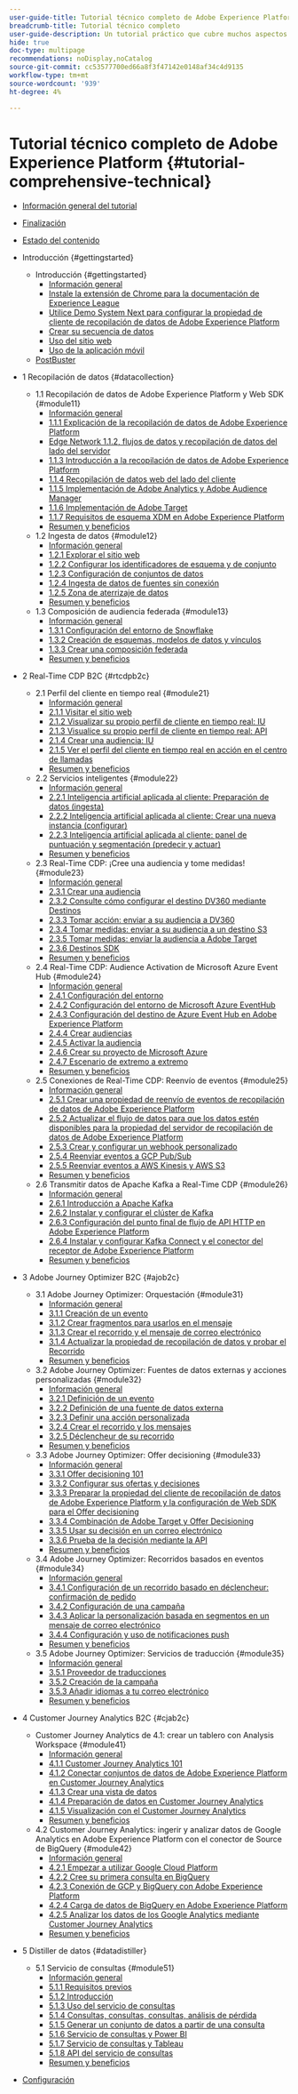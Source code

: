 ```yaml
---
user-guide-title: Tutorial técnico completo de Adobe Experience Platform
breadcrumb-title: Tutorial técnico completo
user-guide-description: Un tutorial práctico que cubre muchos aspectos de Adobe Experience Platform, incluidas las conexiones a sistemas de terceros.
hide: true
doc-type: multipage
recommendations: noDisplay,noCatalog
source-git-commit: cc53577700ed66a8f3f47142e0148af34c4d9135
workflow-type: tm+mt
source-wordcount: '939'
ht-degree: 4%

---
```



# Tutorial técnico completo de Adobe Experience Platform {#tutorial-comprehensive-technical}

+ [Información general del tutorial](/help/tutorial-comprehensive-technical/overview.md)
+ [Finalización](/help/tutorial-comprehensive-technical/completion.md)
+ [Estado del contenido](/help/tutorial-comprehensive-technical/status.md)

+ Introducción {#gettingstarted}
   + Introducción {#gettingstarted}
      + [Información general](/help/tutorial-comprehensive-technical/modules/gettingstarted/gettingstarted/getting-started.md)
      + [Instale la extensión de Chrome para la documentación de Experience League](/help/tutorial-comprehensive-technical/modules/gettingstarted/gettingstarted/ex1.md)
      + [Utilice Demo System Next para configurar la propiedad de cliente de recopilación de datos de Adobe Experience Platform](/help/tutorial-comprehensive-technical/modules/gettingstarted/gettingstarted/ex2.md)
      + [Crear su secuencia de datos](/help/tutorial-comprehensive-technical/modules/gettingstarted/gettingstarted/ex3.md)
      + [Uso del sitio web](/help/tutorial-comprehensive-technical/modules/gettingstarted/gettingstarted/ex4.md)
      + [Uso de la aplicación móvil](/help/tutorial-comprehensive-technical/modules/gettingstarted/gettingstarted/ex5.md)
   + [PostBuster](/help/tutorial-comprehensive-technical/postbuster.md)

+ 1 Recopilación de datos {#datacollection}
   + 1.1 Recopilación de datos de Adobe Experience Platform y Web SDK {#module11}
      + [Información general](/help/tutorial-comprehensive-technical/modules/datacollection/module1.1/data-ingestion-launch-web-sdk.md)
      + [1.1.1 Explicación de la recopilación de datos de Adobe Experience Platform](/help/tutorial-comprehensive-technical/modules/datacollection/module1.1/ex1.md)
      + [Edge Network 1.1.2, flujos de datos y recopilación de datos del lado del servidor](/help/tutorial-comprehensive-technical/modules/datacollection/module1.1/ex2.md)
      + [1.1.3 Introducción a la recopilación de datos de Adobe Experience Platform](/help/tutorial-comprehensive-technical/modules/datacollection/module1.1/ex3.md)
      + [1.1.4 Recopilación de datos web del lado del cliente](/help/tutorial-comprehensive-technical/modules/datacollection/module1.1/ex4.md)
      + [1.1.5 Implementación de Adobe Analytics y Adobe Audience Manager](/help/tutorial-comprehensive-technical/modules/datacollection/module1.1/ex5.md)
      + [1.1.6 Implementación de Adobe Target](/help/tutorial-comprehensive-technical/modules/datacollection/module1.1/ex6.md)
      + [1.1.7 Requisitos de esquema XDM en Adobe Experience Platform](/help/tutorial-comprehensive-technical/modules/datacollection/module1.1/ex7.md)
      + [Resumen y beneficios](/help/tutorial-comprehensive-technical/modules/datacollection/module1.1/summary.md)
   + 1.2 Ingesta de datos {#module12}
      + [Información general](/help/tutorial-comprehensive-technical/modules/datacollection/module1.2/data-ingestion.md)
      + [1.2.1 Explorar el sitio web](/help/tutorial-comprehensive-technical/modules/datacollection/module1.2/ex1.md)
      + [1.2.2 Configurar los identificadores de esquema y de conjunto](/help/tutorial-comprehensive-technical/modules/datacollection/module1.2/ex2.md)
      + [1.2.3 Configuración de conjuntos de datos](/help/tutorial-comprehensive-technical/modules/datacollection/module1.2/ex3.md)
      + [1.2.4 Ingesta de datos de fuentes sin conexión](/help/tutorial-comprehensive-technical/modules/datacollection/module1.2/ex4.md)
      + [1.2.5 Zona de aterrizaje de datos](/help/tutorial-comprehensive-technical/modules/datacollection/module1.2/ex5.md)
      + [Resumen y beneficios](/help/tutorial-comprehensive-technical/modules/datacollection/module1.2/summary.md)
   + 1.3 Composición de audiencia federada {#module13}
      + [Información general](/help/tutorial-comprehensive-technical/modules/datacollection/module1.3/fac.md)
      + [1.3.1 Configuración del entorno de Snowflake](/help/tutorial-comprehensive-technical/modules/datacollection/module1.3/ex1.md)
      + [1.3.2 Creación de esquemas, modelos de datos y vínculos](/help/tutorial-comprehensive-technical/modules/datacollection/module1.3/ex2.md)
      + [1.3.3 Crear una composición federada](/help/tutorial-comprehensive-technical/modules/datacollection/module1.3/ex3.md)
      + [Resumen y beneficios](/help/tutorial-comprehensive-technical/modules/datacollection/module1.3/summary.md)

+ 2 Real-Time CDP B2C {#rtcdpb2c}
   + 2.1 Perfil del cliente en tiempo real {#module21}
      + [Información general](/help/tutorial-comprehensive-technical/modules/rtcdp-b2c/module2.1/real-time-customer-profile.md)
      + [2.1.1 Visitar el sitio web](/help/tutorial-comprehensive-technical/modules/rtcdp-b2c/module2.1/ex1.md)
      + [2.1.2 Visualizar su propio perfil de cliente en tiempo real: IU](/help/tutorial-comprehensive-technical/modules/rtcdp-b2c/module2.1/ex2.md)
      + [2.1.3 Visualice su propio perfil de cliente en tiempo real: API](/help/tutorial-comprehensive-technical/modules/rtcdp-b2c/module2.1/ex3.md)
      + [2.1.4 Crear una audiencia: IU](/help/tutorial-comprehensive-technical/modules/rtcdp-b2c/module2.1/ex4.md)
      + [2.1.5 Ver el perfil del cliente en tiempo real en acción en el centro de llamadas](/help/tutorial-comprehensive-technical/modules/rtcdp-b2c/module2.1/ex5.md)
      + [Resumen y beneficios](/help/tutorial-comprehensive-technical/modules/rtcdp-b2c/module2.1/summary.md)
   + 2.2 Servicios inteligentes {#module22}
      + [Información general](/help/tutorial-comprehensive-technical/modules/rtcdp-b2c/module2.2/intelligent-services.md)
      + [2.2.1 Inteligencia artificial aplicada al cliente: Preparación de datos (ingesta)](/help/tutorial-comprehensive-technical/modules/rtcdp-b2c/module2.2/ex1.md)
      + [2.2.2 Inteligencia artificial aplicada al cliente: Crear una nueva instancia (configurar)](/help/tutorial-comprehensive-technical/modules/rtcdp-b2c/module2.2/ex2.md)
      + [2.2.3 Inteligencia artificial aplicada al cliente: panel de puntuación y segmentación (predecir y actuar)](/help/tutorial-comprehensive-technical/modules/rtcdp-b2c/module2.2/ex3.md)
      + [Resumen y beneficios](/help/tutorial-comprehensive-technical/modules/rtcdp-b2c/module2.2/summary.md)
   + 2.3 Real-Time CDP: ¡Cree una audiencia y tome medidas! {#module23}
      + [Información general](/help/tutorial-comprehensive-technical/modules/rtcdp-b2c/module2.3/real-time-cdp-build-a-segment-take-action.md)
      + [2.3.1 Crear una audiencia](/help/tutorial-comprehensive-technical/modules/rtcdp-b2c/module2.3/ex1.md)
      + [2.3.2 Consulte cómo configurar el destino DV360 mediante Destinos](/help/tutorial-comprehensive-technical/modules/rtcdp-b2c/module2.3/ex2.md)
      + [2.3.3 Tomar acción: enviar a su audiencia a DV360](/help/tutorial-comprehensive-technical/modules/rtcdp-b2c/module2.3/ex3.md)
      + [2.3.4 Tomar medidas: enviar a su audiencia a un destino S3](/help/tutorial-comprehensive-technical/modules/rtcdp-b2c/module2.3/ex4.md)
      + [2.3.5 Tomar medidas: enviar la audiencia a Adobe Target](/help/tutorial-comprehensive-technical/modules/rtcdp-b2c/module2.3/ex5.md)
      + [2.3.6 Destinos SDK](/help/tutorial-comprehensive-technical/modules/rtcdp-b2c/module2.3/ex6.md)
      + [Resumen y beneficios](/help/tutorial-comprehensive-technical/modules/rtcdp-b2c/module2.3/summary.md)
   + 2.4 Real-Time CDP: Audience Activation de Microsoft Azure Event Hub {#module24}
      + [Información general](/help/tutorial-comprehensive-technical/modules/rtcdp-b2c/module2.4/segment-activation-microsoft-azure-eventhub.md)
      + [2.4.1 Configuración del entorno](/help/tutorial-comprehensive-technical/modules/rtcdp-b2c/module2.4/ex1.md)
      + [2.4.2 Configuración del entorno de Microsoft Azure EventHub](/help/tutorial-comprehensive-technical/modules/rtcdp-b2c/module2.4/ex2.md)
      + [2.4.3 Configuración del destino de Azure Event Hub en Adobe Experience Platform](/help/tutorial-comprehensive-technical/modules/rtcdp-b2c/module2.4/ex3.md)
      + [2.4.4 Crear audiencias](/help/tutorial-comprehensive-technical/modules/rtcdp-b2c/module2.4/ex4.md)
      + [2.4.5 Activar la audiencia](/help/tutorial-comprehensive-technical/modules/rtcdp-b2c/module2.4/ex5.md)
      + [2.4.6 Crear su proyecto de Microsoft Azure](/help/tutorial-comprehensive-technical/modules/rtcdp-b2c/module2.4/ex6.md)
      + [2.4.7 Escenario de extremo a extremo](/help/tutorial-comprehensive-technical/modules/rtcdp-b2c/module2.4/ex7.md)
      + [Resumen y beneficios](/help/tutorial-comprehensive-technical/modules/rtcdp-b2c/module2.4/summary.md)
   + 2.5 Conexiones de Real-Time CDP: Reenvío de eventos {#module25}
      + [Información general](/help/tutorial-comprehensive-technical/modules/rtcdp-b2c/module2.5/aep-data-collection-ssf.md)
      + [2.5.1 Crear una propiedad de reenvío de eventos de recopilación de datos de Adobe Experience Platform](/help/tutorial-comprehensive-technical/modules/rtcdp-b2c/module2.5/ex1.md)
      + [2.5.2 Actualizar el flujo de datos para que los datos estén disponibles para la propiedad del servidor de recopilación de datos de Adobe Experience Platform](/help/tutorial-comprehensive-technical/modules/rtcdp-b2c/module2.5/ex2.md)
      + [2.5.3 Crear y configurar un webhook personalizado](/help/tutorial-comprehensive-technical/modules/rtcdp-b2c/module2.5/ex3.md)
      + [2.5.4 Reenviar eventos a GCP Pub/Sub](/help/tutorial-comprehensive-technical/modules/rtcdp-b2c/module2.5/ex4.md)
      + [2.5.5 Reenviar eventos a AWS Kinesis y AWS S3](/help/tutorial-comprehensive-technical/modules/rtcdp-b2c/module2.5/ex5.md)
      + [Resumen y beneficios](/help/tutorial-comprehensive-technical/modules/rtcdp-b2c/module2.5/summary.md)
   + 2.6 Transmitir datos de Apache Kafka a Real-Time CDP {#module26}
      + [Información general](/help/tutorial-comprehensive-technical/modules/rtcdp-b2c/module2.6/aep-apache-kafka.md)
      + [2.6.1 Introducción a Apache Kafka](/help/tutorial-comprehensive-technical/modules/rtcdp-b2c/module2.6/ex1.md)
      + [2.6.2 Instalar y configurar el clúster de Kafka](/help/tutorial-comprehensive-technical/modules/rtcdp-b2c/module2.6/ex2.md)
      + [2.6.3 Configuración del punto final de flujo de API HTTP en Adobe Experience Platform](/help/tutorial-comprehensive-technical/modules/rtcdp-b2c/module2.6/ex3.md)
      + [2.6.4 Instalar y configurar Kafka Connect y el conector del receptor de Adobe Experience Platform](/help/tutorial-comprehensive-technical/modules/rtcdp-b2c/module2.6/ex4.md)
      + [Resumen y beneficios](/help/tutorial-comprehensive-technical/modules/rtcdp-b2c/module2.6/summary.md)

+ 3 Adobe Journey Optimizer B2C {#ajob2c}
   + 3.1 Adobe Journey Optimizer: Orquestación {#module31}
      + [Información general](/help/tutorial-comprehensive-technical/modules/ajo-b2c/module3.1/journey-orchestration-create-account.md)
      + [3.1.1 Creación de un evento](/help/tutorial-comprehensive-technical/modules/ajo-b2c/module3.1/ex1.md)
      + [3.1.2 Crear fragmentos para usarlos en el mensaje](/help/tutorial-comprehensive-technical/modules/ajo-b2c/module3.1/ex2.md)
      + [3.1.3 Crear el recorrido y el mensaje de correo electrónico](/help/tutorial-comprehensive-technical/modules/ajo-b2c/module3.1/ex3.md)
      + [3.1.4 Actualizar la propiedad de recopilación de datos y probar el Recorrido](/help/tutorial-comprehensive-technical/modules/ajo-b2c/module3.1/ex4.md)
      + [Resumen y beneficios](/help/tutorial-comprehensive-technical/modules/ajo-b2c/module3.1/summary.md)
   + 3.2 Adobe Journey Optimizer: Fuentes de datos externas y acciones personalizadas {#module32}
      + [Información general](/help/tutorial-comprehensive-technical/modules/ajo-b2c/module3.2/journey-orchestration-external-weather-api-sms.md)
      + [3.2.1 Definición de un evento](/help/tutorial-comprehensive-technical/modules/ajo-b2c/module3.2/ex1.md)
      + [3.2.2 Definición de una fuente de datos externa](/help/tutorial-comprehensive-technical/modules/ajo-b2c/module3.2/ex2.md)
      + [3.2.3 Definir una acción personalizada](/help/tutorial-comprehensive-technical/modules/ajo-b2c/module3.2/ex3.md)
      + [3.2.4 Crear el recorrido y los mensajes](/help/tutorial-comprehensive-technical/modules/ajo-b2c/module3.2/ex4.md)
      + [3.2.5 Déclencheur de su recorrido](/help/tutorial-comprehensive-technical/modules/ajo-b2c/module3.2/ex5.md)
      + [Resumen y beneficios](/help/tutorial-comprehensive-technical/modules/ajo-b2c/module3.2/summary.md)
   + 3.3 Adobe Journey Optimizer: Offer decisioning {#module33}
      + [Información general](/help/tutorial-comprehensive-technical/modules/ajo-b2c/module3.3/offer-decisioning.md)
      + [3.3.1 Offer decisioning 101](/help/tutorial-comprehensive-technical/modules/ajo-b2c/module3.3/ex1.md)
      + [3.3.2 Configurar sus ofertas y decisiones](/help/tutorial-comprehensive-technical/modules/ajo-b2c/module3.3/ex2.md)
      + [3.3.3 Preparar la propiedad del cliente de recopilación de datos de Adobe Experience Platform y la configuración de Web SDK para el Offer decisioning](/help/tutorial-comprehensive-technical/modules/ajo-b2c/module3.3/ex3.md)
      + [3.3.4 Combinación de Adobe Target y Offer Decisioning](/help/tutorial-comprehensive-technical/modules/ajo-b2c/module3.3/ex4.md)
      + [3.3.5 Usar su decisión en un correo electrónico](/help/tutorial-comprehensive-technical/modules/ajo-b2c/module3.3/ex5.md)
      + [3.3.6 Prueba de la decisión mediante la API](/help/tutorial-comprehensive-technical/modules/ajo-b2c/module3.3/ex6.md)
      + [Resumen y beneficios](/help/tutorial-comprehensive-technical/modules/ajo-b2c/module3.3/summary.md)
   + 3.4 Adobe Journey Optimizer: Recorridos basados en eventos {#module34}
      + [Información general](/help/tutorial-comprehensive-technical/modules/ajo-b2c/module3.4/journeyoptimizer.md)
      + [3.4.1 Configuración de un recorrido basado en déclencheur: confirmación de pedido](/help/tutorial-comprehensive-technical/modules/ajo-b2c/module3.4/ex1.md)
      + [3.4.2 Configuración de una campaña](/help/tutorial-comprehensive-technical/modules/ajo-b2c/module3.4/ex2.md)
      + [3.4.3 Aplicar la personalización basada en segmentos en un mensaje de correo electrónico](/help/tutorial-comprehensive-technical/modules/ajo-b2c/module3.4/ex3.md)
      + [3.4.4 Configuración y uso de notificaciones push](/help/tutorial-comprehensive-technical/modules/ajo-b2c/module3.4/ex4.md)
      + [Resumen y beneficios](/help/tutorial-comprehensive-technical/modules/ajo-b2c/module3.4/summary.md)
   + 3.5 Adobe Journey Optimizer: Servicios de traducción {#module35}
      + [Información general](/help/tutorial-comprehensive-technical/modules/ajo-b2c/module3.5/ajotranslationsvcs.md)
      + [3.5.1 Proveedor de traducciones](/help/tutorial-comprehensive-technical/modules/ajo-b2c/module3.5/ex1.md)
      + [3.5.2 Creación de la campaña](/help/tutorial-comprehensive-technical/modules/ajo-b2c/module3.5/ex2.md)
      + [3.5.3 Añadir idiomas a tu correo electrónico](/help/tutorial-comprehensive-technical/modules/ajo-b2c/module3.5/ex3.md)
      + [Resumen y beneficios](/help/tutorial-comprehensive-technical/modules/ajo-b2c/module3.5/summary.md)

+ 4 Customer Journey Analytics B2C {#cjab2c}
   + Customer Journey Analytics de 4.1: crear un tablero con Analysis Workspace {#module41}
      + [Información general](/help/tutorial-comprehensive-technical/modules/cja-b2c/module4.1/customer-journey-analytics-build-a-dashboard.md)
      + [4.1.1 Customer Journey Analytics 101](/help/tutorial-comprehensive-technical/modules/cja-b2c/module4.1/ex1.md)
      + [4.1.2 Conectar conjuntos de datos de Adobe Experience Platform en Customer Journey Analytics](/help/tutorial-comprehensive-technical/modules/cja-b2c/module4.1/ex2.md)
      + [4.1.3 Crear una vista de datos](/help/tutorial-comprehensive-technical/modules/cja-b2c/module4.1/ex3.md)
      + [4.1.4 Preparación de datos en Customer Journey Analytics](/help/tutorial-comprehensive-technical/modules/cja-b2c/module4.1/ex4.md)
      + [4.1.5 Visualización con el Customer Journey Analytics](/help/tutorial-comprehensive-technical/modules/cja-b2c/module4.1/ex5.md)
      + [Resumen y beneficios](/help/tutorial-comprehensive-technical/modules/cja-b2c/module4.1/summary.md)
   + 4.2 Customer Journey Analytics: ingerir y analizar datos de Google Analytics en Adobe Experience Platform con el conector de Source de BigQuery {#module42}
      + [Información general](/help/tutorial-comprehensive-technical/modules/cja-b2c/module4.2/customer-journey-analytics-bigquery-gcp.md)
      + [4.2.1 Empezar a utilizar Google Cloud Platform](/help/tutorial-comprehensive-technical/modules/cja-b2c/module4.2/ex1.md)
      + [4.2.2 Cree su primera consulta en BigQuery](/help/tutorial-comprehensive-technical/modules/cja-b2c/module4.2/ex2.md)
      + [4.2.3 Conexión de GCP y BigQuery con Adobe Experience Platform](/help/tutorial-comprehensive-technical/modules/cja-b2c/module4.2/ex3.md)
      + [4.2.4 Carga de datos de BigQuery en Adobe Experience Platform](/help/tutorial-comprehensive-technical/modules/cja-b2c/module4.2/ex4.md)
      + [4.2.5 Analizar los datos de los Google Analytics mediante Customer Journey Analytics](/help/tutorial-comprehensive-technical/modules/cja-b2c/module4.2/ex5.md)
      + [Resumen y beneficios](/help/tutorial-comprehensive-technical/modules/cja-b2c/module4.2/summary.md)

+ 5 Distiller de datos {#datadistiller}
   + 5.1 Servicio de consultas {#module51}
      + [Información general](/help/tutorial-comprehensive-technical/modules/datadistiller/module5.1/query-service.md)
      + [5.1.1 Requisitos previos](/help/tutorial-comprehensive-technical/modules/datadistiller/module5.1/ex1.md)
      + [5.1.2 Introducción](/help/tutorial-comprehensive-technical/modules/datadistiller/module5.1/ex2.md)
      + [5.1.3 Uso del servicio de consultas](/help/tutorial-comprehensive-technical/modules/datadistiller/module5.1/ex3.md)
      + [5.1.4 Consultas, consultas, consultas, análisis de pérdida](/help/tutorial-comprehensive-technical/modules/datadistiller/module5.1/ex4.md)
      + [5.1.5 Generar un conjunto de datos a partir de una consulta](/help/tutorial-comprehensive-technical/modules/datadistiller/module5.1/ex5.md)
      + [5.1.6 Servicio de consultas y Power BI](/help/tutorial-comprehensive-technical/modules/datadistiller/module5.1/ex6.md)
      + [5.1.7 Servicio de consultas y Tableau](/help/tutorial-comprehensive-technical/modules/datadistiller/module5.1/ex7.md)
      + [5.1.8 API del servicio de consultas](/help/tutorial-comprehensive-technical/modules/datadistiller/module5.1/ex8.md)
      + [Resumen y beneficios](/help/tutorial-comprehensive-technical/modules/datadistiller/module5.1/summary.md)

+ [Configuración](/help/tutorial-comprehensive-technical/setup.md)


